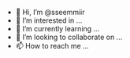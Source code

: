 - 👋 Hi, I’m @sseemmiir
- 👀 I’m interested in ...
- 🌱 I’m currently learning ...
- 💞️ I’m looking to collaborate on ...
- 📫 How to reach me ...

<!---
sseemmiir/sseemmiir is a ✨ special ✨ repository because its `README.md` (this file) appears on your GitHub profile.
You can click the Preview link to take a look at your changes.
--->
